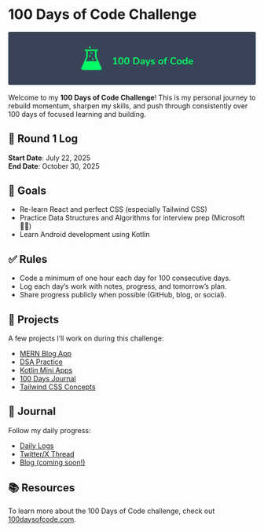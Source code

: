 # 100 Days of Code Challenge

![logo](logo.png)


Welcome to my **100 Days of Code Challenge**! 
This is my personal journey to rebuild momentum, sharpen my skills, and push through consistently over 100 days of focused learning and building.

## 📅 Round 1 Log

**Start Date**: July 22, 2025  
**End Date**: October 30, 2025

## 🎯 Goals

* Re-learn React and perfect CSS (especially Tailwind CSS)
* Practice Data Structures and Algorithms for interview prep (Microsoft 🤞🏾)
* Learn Android development using Kotlin

## ✅ Rules

* Code a minimum of one hour each day for 100 consecutive days.
* Log each day’s work with notes, progress, and tomorrow’s plan.
* Share progress publicly when possible (GitHub, blog, or social).

## 🚀 Projects

A few projects I’ll work on during this challenge:

* [MERN Blog App](react-relearn/blog-app)
* [DSA Practice](dsa-prep/)
* [Kotlin Mini Apps](kotlin-android/)
* [100 Days Journal](logs/)
* [Tailwind CSS Concepts](Tailwind-CSS)

## 📝 Journal

Follow my daily progress:

* [Daily Logs](logs/)
* [Twitter/X Thread](#) 
* [Blog (coming soon!)](#)

## 📚 Resources

To learn more about the 100 Days of Code challenge, check out [100daysofcode.com](https://www.100daysofcode.com).
